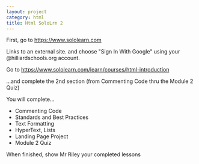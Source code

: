 ```yaml
---
layout: project
category: html
title: Html SoloLrn 2
---
```

First, go to https://www.sololearn.com

Links to an external site. and choose "Sign In With Google" using your @hilliardschools.org account.

Go to https://www.sololearn.com/learn/courses/html-introduction

...and complete the 2nd section (from Commenting Code thru the Module 2 Quiz)

You will complete...

  -  Commenting Code
  -  Standards and Best Practices
  -  Text Formatting
  -  HyperText, Lists
  -  Landing Page Project
  -  Module 2 Quiz

When finished, show Mr Riley your completed lessons
